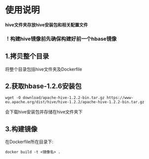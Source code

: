﻿# 使用说明

**hive文件夹存放hive安装包和相关配置文件**  

### ！构建hive镜像前先确保构建好前一个hbase镜像

## 1.拷贝整个目录
将整个目录包括hive文件夹及Dockerfile

## 2.获取hbase-1.2.6安装包    
```
wget -O download/apache-hive-1.2.2-bin.tar.gz https://www-eu.apache.org/dist/hive/hive-1.2.2/apache-hive-1.2.2-bin.tar.gz
```   
会下载hive安装包并存储在hive文件夹下

## 3.构建镜像
在Dockerfile所在目录下:  
```
docker build -t <镜像名> .
```




